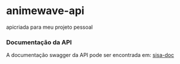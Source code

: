 # animewave-api
apicriada para meu projeto pessoal

### Documentação da API

A documentação swagger da API pode ser encontrada em: [sisa-doc](https://api.animewave.ninja/api-docs/)
